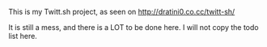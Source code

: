 This is my Twitt.sh project, as seen on http://dratini0.co.cc/twitt-sh/

It is still a mess, and there is a LOT to be done here. I will not copy the todo list here.

